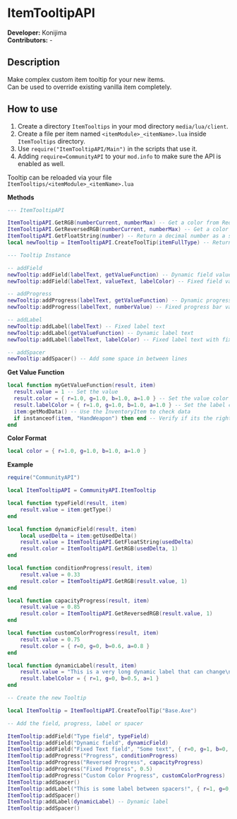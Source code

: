 # ItemTooltipAPI
**Developer:** Konijima  
**Contributors:**  -  
  
## Description
Make complex custom item tooltip for your new items.  
Can be used to override existing vanilla item completely.  
  
## How to use
  
1) Create a directory `ItemTooltips` in your mod directory `media/lua/client`.
2) Create a file per item named `<itemModule>_<itemName>.lua` inside `ItemTooltips` directory.
3) Use `require("ItemTooltipAPI/Main")` in the scripts that use it.
4) Adding `require=CommunityAPI` to your `mod.info` to make sure the API is enabled as well.
  
Tooltip can be reloaded via your file `ItemTooltips/<itemModule>_<itemName>.lua`
  
**Methods**
```lua
--- ItemTooltipAPI

ItemTooltipAPI.GetRGB(numberCurrent, numberMax) -- Get a color from Red to Green
ItemTooltipAPI.GetReversedRGB(numberCurrent, numberMax) -- Get a color from Green to Red
ItemTooltipAPI.GetFloatString(number) -- Return a decimal number as a string
local newTooltip = ItemTooltipAPI.CreateToolTip(itemFullType) -- Returns a tooltip instance

--- Tooltip Instance

-- addField
newTooltip:addField(labelText, getValueFunction) -- Dynamic field value
newTooltip:addField(labelText, valueText, labelColor) -- Fixed field value

-- addProgress
newTooltip:addProgress(labelText, getValueFunction) -- Dynamic progress bar value
newTooltip:addProgress(labelText, numberValue) -- Fixed progress bar value

-- addLabel
newTooltip:addLabel(labelText) -- Fixed label text
newTooltip:addLabel(getValueFunction) -- Dynamic label text
newTooltip:addLabel(labelText, labelColor) -- Fixed label text with fixed label color

-- addSpacer
newTooltip:addSpacer() -- Add some space in between lines
```

**Get Value Function**
```lua
local function myGetValueFunction(result, item)
  result.value = 1 -- Set the value
  result.color = { r=1.0, g=1.0, b=1.0, a=1.0 } -- Set the value color
  result.labelColor = { r=1.0, g=1.0, b=1.0, a=1.0 } -- Set the label color
  item:getModData() -- Use the InventoryItem to check data 
  if instanceof(item, "HandWeapon") then end -- Verify if its the right item type
end
```

**Color Format**
```lua
local color = { r=1.0, g=1.0, b=1.0, a=1.0 }
```

**Example**
```lua
require("CommunityAPI")

local ItemTooltipAPI = CommunityAPI.ItemTooltip

local function typeField(result, item)
    result.value = item:getType()
end

local function dynamicField(result, item)
    local usedDelta = item:getUsedDelta()
    result.value = ItemTooltipAPI.GetFloatString(usedDelta)
    result.color = ItemTooltipAPI.GetRGB(usedDelta, 1)
end

local function conditionProgress(result, item)
    result.value = 0.33
    result.color = ItemTooltipAPI.GetRGB(result.value, 1)
end

local function capacityProgress(result, item)
    result.value = 0.85
    result.color = ItemTooltipAPI.GetReversedRGB(result.value, 1)
end

local function customColorProgress(result, item)
    result.value = 0.75
    result.color = { r=0, g=0, b=0.6, a=0.8 }
end

local function dynamicLabel(result, item)
    result.value = "This is a very long dynamic label that can change\ndepending of the items state or what ever you need!"
    result.labelColor = { r=1, g=0, b=0.5, a=1 }
end

-- Create the new Tooltip

local ItemTooltip = ItemTooltipAPI.CreateToolTip("Base.Axe")

-- Add the field, progress, label or spacer

ItemTooltip:addField("Type field", typeField)
ItemTooltip:addField("Dynamic field", dynamicField)
ItemTooltip:addField("Fixed Text field", "Some text", { r=0, g=1, b=0, a=1 }) -- Fixed label with custom label color
ItemTooltip:addProgress("Progress", conditionProgress)
ItemTooltip:addProgress("Reversed Progress", capacityProgress)
ItemTooltip:addProgress("Fixed Progress", 0.5)
ItemTooltip:addProgress("Custom Color Progress", customColorProgress)
ItemTooltip:addSpacer()
ItemTooltip:addLabel("This is some label between spacers!", { r=1, g=0, b=0, a=1 }) -- Fixed label with custom color
ItemTooltip:addSpacer()
ItemTooltip:addLabel(dynamicLabel) -- Dynamic label
ItemTooltip:addSpacer()
```
